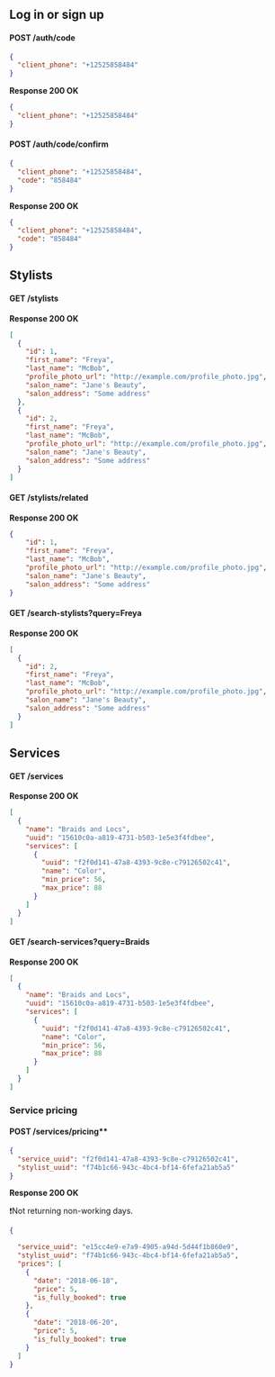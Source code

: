 ## Log in or sign up

#### POST /auth/code

```json
{
  "client_phone": "+12525858484"
}
```

**Response 200 OK**

```json
{
  "client_phone": "+12525858484"
}
```

#### POST /auth/code/confirm

```json
{
  "client_phone": "+12525858484",
  "code": "858484"
}
```

**Response 200 OK**

```json
{
  "client_phone": "+12525858484",
  "code": "858484"
}
```

## Stylists

#### GET /stylists

**Response 200 OK**

```json
[
  {
    "id": 1,
    "first_name": "Freya",
    "last_name": "McBob",
    "profile_photo_url": "http://example.com/profile_photo.jpg",
    "salon_name": "Jane's Beauty",
    "salon_address": "Some address"
  },
  {
    "id": 2,
    "first_name": "Freya",
    "last_name": "McBob",
    "profile_photo_url": "http://example.com/profile_photo.jpg",
    "salon_name": "Jane's Beauty",
    "salon_address": "Some address"
  }
]
```

#### GET /stylists/related

**Response 200 OK**

```json
{
    "id": 1,
    "first_name": "Freya",
    "last_name": "McBob",
    "profile_photo_url": "http://example.com/profile_photo.jpg",
    "salon_name": "Jane's Beauty",
    "salon_address": "Some address"
}
```

#### GET /search-stylists?query=Freya

**Response 200 OK**

```json
[
  {
    "id": 2,
    "first_name": "Freya",
    "last_name": "McBob",
    "profile_photo_url": "http://example.com/profile_photo.jpg",
    "salon_name": "Jane's Beauty",
    "salon_address": "Some address"
  }
]
```

## Services

#### GET /services

**Response 200 OK**

```json
[
  {
    "name": "Braids and Locs",
    "uuid": "15610c0a-a819-4731-b503-1e5e3f4fdbee",
    "services": [
      {
        "uuid": "f2f0d141-47a8-4393-9c8e-c79126502c41",
        "name": "Color",
        "min_price": 56,
        "max_price": 88
      }
    ]
  }
]
```

#### GET /search-services?query=Braids

**Response 200 OK**

```json
[
  {
    "name": "Braids and Locs",
    "uuid": "15610c0a-a819-4731-b503-1e5e3f4fdbee",
    "services": [
      {
        "uuid": "f2f0d141-47a8-4393-9c8e-c79126502c41",
        "name": "Color",
        "min_price": 56,
        "max_price": 88
      }
    ]
  }
]
```

### Service pricing

#### POST /services/pricing**

```json
{
  "service_uuid": "f2f0d141-47a8-4393-9c8e-c79126502c41",
  "stylist_uuid": "f74b1c66-943c-4bc4-bf14-6fefa21ab5a5"
}
```

**Response 200 OK**

❗️Not returning non-working days.

```json
{

  "service_uuid": "e15cc4e9-e7a9-4905-a94d-5d44f1b860e9",
  "stylist_uuid": "f74b1c66-943c-4bc4-bf14-6fefa21ab5a5",
  "prices": [
    {
      "date": "2018-06-18",
      "price": 5,
      "is_fully_booked": true
    },
    {
      "date": "2018-06-20",
      "price": 5,
      "is_fully_booked": true
    }
  ]
}
```

